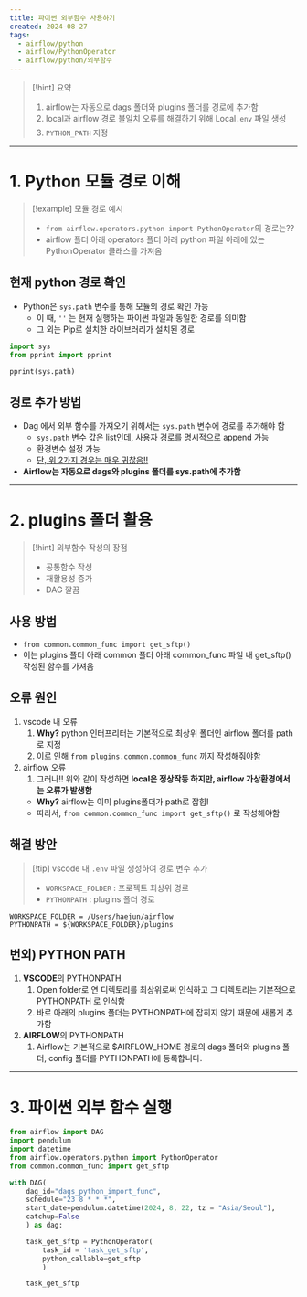 ```yaml
---
title: 파이썬 외부함수 사용하기
created: 2024-08-27
tags:
  - airflow/python
  - airflow/PythonOperator
  - airflow/python/외부함수
---
```

> [!hint] 요약
> 1. airflow는 자동으로 dags 폴더와 plugins 폴더를 경로에 추가함
> 2. local과 airflow 경로 불일치 오류를 해결하기 위해 Local`.env` 파일 생성
> 	1. `PYTHON_PATH` 지정 

---
# 1. Python 모듈 경로 이해
> [!example] 모듈 경로 예시
> - `from airflow.operators.python import PythonOperator`의 경로는??
> - airflow 폴더 아래 operators 폴더 아래 python 파일 아래에 있는 PythonOperator 클래스를 가져옴
## 현재 python 경로 확인
- Python은 `sys.path` 변수를 통해 모듈의 경로 확인 가능
	- 이 때, `''` 는 현재 실행하는 파이썬 파일과 동일한 경로를 의미함
	- 그 외는 Pip로 설치한 라이브러리가 설치된 경로
```python
import sys
from pprint import pprint

pprint(sys.path)
```
## 경로 추가 방법
- Dag 에서 외부 함수를 가져오기 위해서는 `sys.path` 변수에 경로를 추가해야 함
	- `sys.path` 변수 값은 list인데, 사용자 경로를 명시적으로 append 가능
	- 환경변수 설정 가능
	- <u>단, 위 2가지 경우는 매우 귀찮음!!</u>
- **Airflow는 자동으로 dags와 plugins 폴더를 sys.path에 추가함**
---
# 2. plugins 폴더 활용
> [!hint] 외부함수 작성의 장점
> - 공통함수 작성
> - 재활용성 증가
> - DAG 깔끔

## 사용 방법
- `from common.common_func import get_sftp()`
- 이는 plugins 폴더 아래 common 폴더 아래 common_func 파일 내 get_sftp() 작성된 함수를 가져옴

## 오류 원인
1. vscode 내 오류
	1. **Why?** python 인터프리터는 기본적으로 최상위 폴더인 airflow 폴더를 path로 지정
	2. 이로 인해 `from plugins.common.common_func` 까지 작성해줘야함
2. airflow 오류
	1. 그러나!! 위와 같이 작성하면 **local은 정상작동 하지만, airflow 가상환경에서는 오류가 발생함**
	- **Why?** airflow는 이미 plugins폴더가 path로 잡힘!
	- 따라서, `from common.common_func import get_sftp()` 로 작성해야함

## 해결 방안
> [!tip] vscode 내 `.env` 파일 생성하여 경로 변수 추가
> - `WORKSPACE_FOLDER` : 프로젝트 최상위 경로
> - `PYTHONPATH` : plugins 폴더 경로

```terminal
WORKSPACE_FOLDER = /Users/haejun/airflow
PYTHONPATH = ${WORKSPACE_FOLDER}/plugins
```

## 번외) PYTHON PATH
1. **VSCODE**의 PYTHONPATH
	1. Open folder로 연 디렉토리를 최상위로써 인식하고 그 디렉토리는 기본적으로 PYTHONPATH 로 인식함
	2. 바로 아래의 plugins 폴더는 PYTHONPATH에 잡히지 않기 때문에 새롭게 추가함
2. **AIRFLOW**의 PYTHONPATH
	1. Airflow는 기본적으로 $AIRFLOW_HOME 경로의 dags 폴더와 plugins 폴더, config 폴더를 PYTHONPATH에 등록합니다.
---
# 3. 파이썬 외부 함수 실행
```python
from airflow import DAG
import pendulum
import datetime
from airflow.operators.python import PythonOperator
from common.common_func import get_sftp

with DAG(
	dag_id="dags_python_import_func",
	schedule="23 8 * * *",
	start_date=pendulum.datetime(2024, 8, 22, tz = "Asia/Seoul"),
	catchup=False
	) as dag:

	task_get_sftp = PythonOperator(
		task_id = 'task_get_sftp',
		python_callable=get_sftp
		)

	task_get_sftp
```

